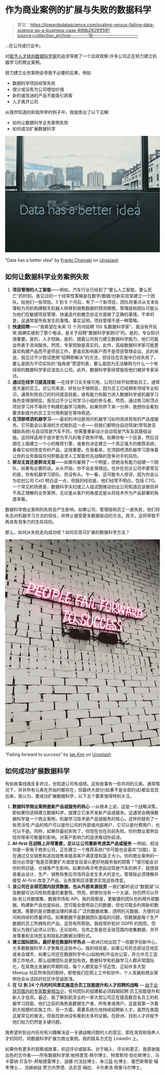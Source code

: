 # 作为商业案例的扩展与失败的数据科学

> 原文：<https://towardsdatascience.com/scaling-versus-failing-data-science-as-a-business-case-699b26291f59?source=collection_archive---------16----------------------->

…在公司或行业中。

对[赋予人才转向数据科学家](https://medium.com/@chrisarmbruster/from-science-to-data-science-d1b83740b885)的追求导致了一个后续观察:许多公司正在努力建立机器学习的商业案例。

努力建立业务案例会导致不必要的后果，例如

*   数据科学项目经常失败
*   很少或没有为公司增加价值
*   新的或改进的产品不能吸引顾客
*   人才离开公司

从我所知道的和我所举的例子中，我提炼出了以下见解:

*   如何让数据科学业务案例失败
*   如何成功扩展数据科学

![](img/ebe086bcbc87ed54d360c17af1f82cc5.png)

“Data has a better idea” by [Franki Chamaki](https://unsplash.com/@franki?utm_source=medium&utm_medium=referral) on [Unsplash](https://unsplash.com?utm_source=medium&utm_medium=referral)

## 如何让数据科学业务案例失败

1.  **项目管理的人工智能**——例如，汽车行业已经到了“要么人工智能，要么死亡”的时刻。我见过的一个经常性策略是在数字/数据/创新实验室建立一个团队，给他们一些项目。3 到 6 个月后，有了一个新项目，团队将重点从文本处理和为司机构建聊天机器人转移到销售数据的预测建模。管理层和团队可能认为他们在敏捷项目管理、快速迭代和概念验证方面做了正确的事情。不幸的是，这通常是所有发生的事情。事实证明，项目管理不是一种策略。
2.  **快速招聘**——“我希望在未来 12 个月内招聘 150 名数据科学家”。我没有开玩笑:我确实接到了那个电话，是关于招聘“数据科学家顾问”的。是的，专业知识很重要。是的，人才短缺。是的，随着公司努力建立数据科学能力，他们可能会热衷于咨询服务。然而，专家短缺是真实的。此外，高级数据科学家可能更喜欢构建产品而不是项目工作，更喜欢影响客户而不是项目管理会议。总的来说，我见过不少尝试使用“招聘即解决”的方法，但往往在实施中已经失败了，要么是因为不切实际的“独角兽”愿望列表，要么是因为无法解释为什么一个有经验的数据科学家应该加入公司。此外，数据科学家经常报告他们被非专家采访。
3.  **通过在线学习提高技能** —在线学习全天候可用，公司已经开始赞助员工，通常是大量的员工。对公司来说，好处似乎很明显，因为员工已经拥有领域专业知识，通常利用自己的时间提高技能，谁有能力和毅力进入数据科学或机器学习角色变得很明显。我见过不少公司学习小组的参与者。然而，通过练习和顶点项目学习并不等同于构建机器学习用例。如果你停下来一分钟，我想你会看到要求新提升的员工交付用例是在等待奇迹。
4.  **在顶部喷洒机器学习**——最初的冲动是询问机器学习如何改进现有的产品或服务。它可能会以渐进的方式做到这一点——但我们都明白自动驾驶(带驾驶员辅助系统)与自动驾驶汽车不同，你需要重新设计自动驾驶汽车及其基础设施。这同样适用于或许更为平凡的电子商务环境。如果你有一个目录，然后试图在上面建立一个小的推荐引擎，或者你决定建立一个真正强大的推荐系统，看看它如何改变你的产品，这很重要。在我看来，在顶部喷洒机器学习意味着让你的业务面临任何积极追求人工智能优先战略的竞争对手的风险。
5.  **群龙无首还是群龙无首**——如果你雇佣了一个明星，但她没有能力组建一个团队，如果有必要的话，从头开始，你不会走得很远。也许在创业公司中更常见的是，你有机器学习部队，但没有头。乍一看，这可能令人惊讶，因为你会认为初创公司 CxO 明白这一点，但我的经验是，他们经常不明白，包括 CTO。一个常见的场景是，数据科学夫妇或三人组试图推动创业公司知道应该做但并不真正理解的业务案例，无论是从客户的角度还是从将技术作为产品部署的角度来看。

数据科学商业案例的失败会产生影响。如果公司、管理层和员工一直失败，他们将失去对机器学习方法的信任，并停止接受更多数据驱动的方法。其次，这将导致不再具有竞争力的生存风险。

那么，如何从失败走向成功呢？如何实现可扩展的数据科学方法？

![](img/803567a39d019e7cc70d136dc6bbf990.png)

“Failing forward to success” by [Ian Kim](https://unsplash.com/@hewittluv?utm_source=medium&utm_medium=referral) on [Unsplash](https://unsplash.com?utm_source=medium&utm_medium=referral)

## 如何成功扩展数据科学

有些故事线我反复听过，也知道公司有成绩。这些故事有一些共同的元素。通常情况下，并非所有元素在开始时都存在，但最终大部分(如果不是全部的话)都会显现出来。我认为，要成功扩展数据科学，以下五个要素值得特别关注。

1.  **数据科学商业案例是新产品或服务的核心** —从根本上说，这是一个战略决策，即如果你选择建立数据科学，就建立它来开发新产品或服务。这通常会确保数据科学是一个商业案例，机器学习技术是产品或服务的核心。这样你就有了一些灵活性:产品的用户可以是你公司的外部或内部用户，它可以是付费用户，也可以不是。同样，如果你最初失败了，你现在也在向前失败。你的商业案例会给你带来可衡量的影响。对客户影响力的追求推动你前进。
2.  **AI-first 在战略上非常重要，足以让公司重新考虑其产品或服务** —例如，假设你是一家电子商务公司，正在建立一个推荐系统(“你可能也会喜欢”功能)，旨在通过交叉销售和追加销售来提高客户满意度和篮子大小。你的商业案例的一部分必须是“我是否需要扩大或改变目录以更好地服务我的顾客？”很可能会对你的供应链、仓储等产生影响。如果你再次考虑自动驾驶汽车的例子，就很容易看出设计、生产、销售和售后市场将会发生多大的变化。管理层必须理解并接受 AI-first 改变了产品，业务案例应该要求实现这些改变。
3.  **该公司在全球范围内投资数据，也从外部来源投资** —我们都听说过“数据湖”以及数据可访问性和质量的重要性。然而，即使你没有一个大湖，你仍然可以开始:有公共数据集、数据市场和 API。我的观察是，更敏捷的团队也利用外部数据。构建新产品也是如此，您可能会使用自己的数据，但也可能会利用新的数据源。需要的是对数据治理的承诺:广泛的数据收集、透明的元数据、方便的访问和持续的质量评估。如果数据不是数据团队面临的问题，但数据是每个生产数据的员工所拥有的产品，这将有所帮助。我经常听到对 GDPR 的抱怨，但我认为我们必须认识到，无论如何，当务之急是在全球范围内收集数据，并开发尊重和支持民主和隐私的数据治理形式。
4.  **建立国际团队，最好是在数据科学热点** —欧洲已经出现了一些数字创新中心，大多数数据科学人才聚集在这些中心。我的经验是，如果公司将总部设在地区或省会城市，如果公司还在数据科学中心(如柏林)开设办公室，并允许员工选择工作地点，那么组建团队会更加有效。数据科学和机器学习人群非常国际化，在其商业发展的早期阶段，每个人都受益于邻近性，正如许多大型 Meetup 社区所体现的那样。即使我们在网上工作和协作，个人发展和商业案例也会从活跃的社区中受益匪浅。
5.  **在 12 到 24 个月的时间里实施混合员工技能提升和人才招聘的战略** — [由于全球范围内的专家数量相当少](http://www.jfgagne.ai/blog/2018/2/7/the-global-ai-talent-pool-going-into-2018)，任何团队的组建都必须超越招聘:员工技能提升和新人才投资。最近，我了解到航空业的一家大型公司正在提高数百名员工的机器学习技能，他们之前的角色是数据生产者、所有者或用户。这是我第一次看到大规模的实施工作。另一方面，需要系统化地持续招聘新人才。虽然在美国这是常见的做法，但我在欧洲没有看到太多的证据。在欧洲，找到人才并赋予他们权力仍然是关键问题。

我希望听到业内任何有兴趣解决这一关键战略问题的人的意见，即在发现和培养人才的同时，将数据科学扩展为商业案例。我的联系方式在 LinkedIn 上。

如果你有更多的观察或故事，欢迎评论或联系。对于输入、评论和更正，我感谢我出色的合作者——所有数据科学家:帕特里克·拜尔博士、特里斯坦·伯伦斯博士、马卡雷纳·贝吉尔-邦帕德雷博士、迪娜·代法拉博士、朱江猛·杜博士、塞巴斯蒂安·福考博士、、法赫纳兹·贾兰内贾德、达尼亚·梅拉、卡尔弗洛·佩鲁马尔博士。